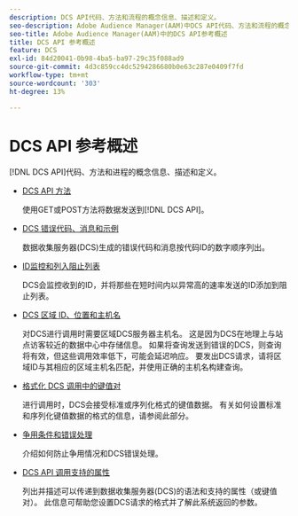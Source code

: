 ```yaml
---
description: DCS API代码、方法和流程的概念信息、描述和定义。
seo-description: Adobe Audience Manager(AAM)中DCS API代码、方法和流程的概念信息、描述和定义。
seo-title: Adobe Audience Manager(AAM)中的DCS API参考概述
title: DCS API 参考概述
feature: DCS
exl-id: 84d20041-0b98-4ba5-ba97-29c35f088ad9
source-git-commit: 4d3c859cc4dc5294286680b0e63c287e0409f7fd
workflow-type: tm+mt
source-wordcount: '303'
ht-degree: 13%

---
```


# DCS API 参考概述

[!DNL DCS API]代码、方法和进程的概念信息、描述和定义。

* [DCS API 方法](/help/using/api/dcs-intro/dcs-api-reference/dcs-api-methods.md)

   使用GET或POST方法将数据发送到[!DNL DCS API]。

* [DCS 错误代码、消息和示例](/help/using/api/dcs-intro/dcs-api-reference/dcs-error-codes.md)

   数据收集服务器(DCS)生成的错误代码和消息按代码ID的数字顺序列出。

* [ID监控和列入阻止列表](/help/using/api/dcs-intro/dcs-api-reference/id-monitoring-denylisting.md)

   DCS会监控收到的ID，并将那些在短时间内以异常高的速率发送的ID添加到阻止列表。

* [DCS 区域 ID、位置和主机名](/help/using/api/dcs-intro/dcs-api-reference/dcs-regions.md)

   对DCS进行调用时需要区域DCS服务器主机名。 这是因为DCS在地理上与站点访客较近的数据中心中存储信息。 如果将查询发送到错误的DCS，则查询将有效，但这些调用效率低下，可能会延迟响应。 要发出DCS请求，请将区域ID与其相应的区域主机名匹配，并使用正确的主机名构建查询。

* [格式化 DCS 调用中的键值对](/help/using/api/dcs-intro/dcs-api-reference/dcs-key-format.md)

   进行调用时，DCS会接受标准或序列化格式的键值数据。 有关如何设置标准和序列化键值数据的格式的信息，请参阅此部分。

* [争用条件和错误处理](/help/using/api/dcs-intro/dcs-api-reference/dcs-race-conditions.md)

   介绍如何防止争用情况和DCS错误处理。

* [DCS API 调用支持的属性](/help/using/api/dcs-intro/dcs-api-reference/dcs-keys.md)

   列出并描述可以传递到数据收集服务器(DCS)的语法和支持的属性（或键值对）。 此信息可帮助您设置DCS请求的格式并了解此系统返回的参数。
